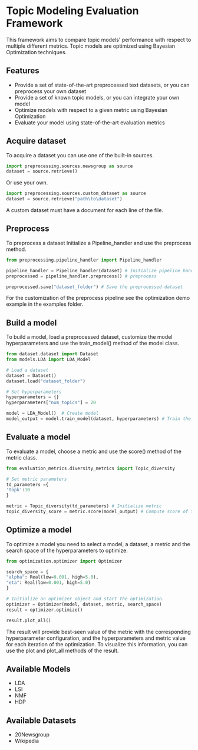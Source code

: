 # Topic Modeling Evaluation Framework


This framework aims to compare topic models' performance with respect to multiple different metrics. Topic models are optimized using Bayesian Optimization techniques.

Features
--------

* Provide a set of state-of-the-art preprocessed text datasets, or you can preprocess your own dataset
* Provide a set of known topic models, or you can integrate your own model
* Optimize models with respect to a given metric using Bayesian Optimization
* Evaluate your model using state-of-the-art evaluation metrics

Acquire dataset
---------------

To acquire a dataset you can use one of the built-in sources.

```python
import preprocessing.sources.newsgroup as source
dataset = source.retrieve()
```

Or use your own.

```python
import preprocessing.sources.custom_dataset as source
dataset = source.retrieve("path\to\dataset")
```

A custom dataset must have a document for each line of the file.

Preprocess
----------

To preprocess a dataset Initialize a Pipeline_handler and use the preprocess method.

```python
from preprocessing.pipeline_handler import Pipeline_handler

pipeline_handler = Pipeline_handler(dataset) # Initialize pipeline handler
preprocessed = pipeline_handler.preprocess() # preprocess

preprocessed.save("dataset_folder") # Save the preprocessed dataset
```

For the customization of the preprocess pipeline see the optimization demo example in the examples folder.

Build a model
-------------

To build a model, load a preprocessed dataset, customize the model hyperparameters and use the train_model() method of the model class.

```python
from dataset.dataset import Dataset
from models.LDA import LDA_Model

# Load a dataset
dataset = Dataset()
dataset.load("dataset_folder")

# Set hyperparameters
hyperparameters = {}
hyperparameters["num_topics"] = 20

model = LDA_Model()  # Create model
model_output = model.train_model(dataset, hyperparameters) # Train the model
```

Evaluate a model
----------------

To evaluate a model, choose a metric and use the score() method of the metric class.

```python
from evaluation_metrics.diversity_metrics import Topic_diversity

# Set metric parameters
td_parameters ={
'topk':10
}

metric = Topic_diversity(td_parameters) # Initialize metric
topic_diversity_score = metric.score(model_output) # Compute score of the metric
``` 

Optimize a model
----------------

To optimize a model you need to select a model, a dataset, a metric and the search space of the hyperparameters to optimize.

```python
from optimization.optimizer import Optimizer

search_space = {
"alpha": Real(low=0.001, high=5.0),
"eta": Real(low=0.001, high=5.0)
}

# Initialize an optimizer object and start the optimization.
optimizer = Optimizer(model, dataset, metric, search_space)
result = optimizer.optimize()

result.plot_all()
```
 
The result will provide best-seen value of the metric with the corresponding hyperparameter configuration, and the hyperparameters and metric value for each iteration of the optimization. To visualize this information, you can use the plot and plot_all methods of the result.

Available Models
----------------

* LDA
* LSI
* NMF
* HDP

Available Datasets
----------------

* 20Newsgroup
* Wikipedia
